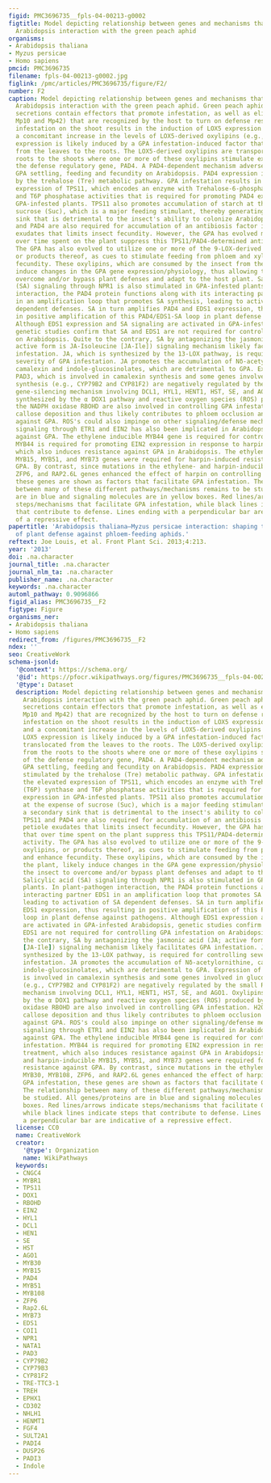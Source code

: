```yaml
---
figid: PMC3696735__fpls-04-00213-g0002
figtitle: Model depicting relationship between genes and mechanisms that influence
  Arabidopsis interaction with the green peach aphid
organisms:
- Arabidopsis thaliana
- Myzus persicae
- Homo sapiens
pmcid: PMC3696735
filename: fpls-04-00213-g0002.jpg
figlink: /pmc/articles/PMC3696735/figure/F2/
number: F2
caption: Model depicting relationship between genes and mechanisms that influence
  Arabidopsis interaction with the green peach aphid. Green peach aphid (GPA) salivary
  secretions contain effectors that promote infestation, as well as elicitors (e.g.,
  Mp10 and Mp42) that are recognized by the host to turn on defense responses. GPA
  infestation on the shoot results in the induction of LOX5 expression in roots and
  a concomitant increase in the levels of LOX5-derived oxylipins (e.g., 9-HOD). LOX5
  expression is likely induced by a GPA infestation-induced factor that is translocated
  from the leaves to the roots. The LOX5-derived oxylipins are transported from the
  roots to the shoots where one or more of these oxylipins stimulate expression of
  the defense regulatory gene, PAD4. A PAD4-dependent mechanism adversely impacts
  GPA settling, feeding and fecundity on Arabidopsis. PAD4 expression is further stimulated
  by the trehalose (Tre) metabolic pathway. GPA infestation results in the elevated
  expression of TPS11, which encodes an enzyme with Trehalose-6-phosphate (T6P) synthase
  and T6P phosphatase activities that is required for promoting PAD4 expression in
  GPA-infested plants. TPS11 also promotes accumulation of starch at the expense of
  sucrose (Suc), which is a major feeding stimulant, thereby generating a secondary
  sink that is detrimental to the insect's ability to colonize Arabidopsis. TPS11
  and PAD4 are also required for accumulation of an antibiosis factor in the petiole
  exudates that limits insect fecundity. However, the GPA has evolved mechanisms that
  over time spent on the plant suppress this TPS11/PAD4-determined antibiosis activity.
  The GPA has also evolved to utilize one or more of the 9-LOX-derived oxylipins,
  or products thereof, as cues to stimulate feeding from phloem and xylem, and enhance
  fecundity. These oxylipins, which are consumed by the insect from the plant, likely
  induce changes in the GPA gene expression/physiology, thus allowing the insect to
  overcome and/or bypass plant defenses and adapt to the host plant. Salicylic acid
  (SA) signaling through NPR1 is also stimulated in GPA-infested plants. In plant-pathogen
  interaction, the PAD4 protein functions along with its interacting partner EDS1
  in an amplification loop that promotes SA synthesis, leading to activation of SA
  dependent defenses. SA in turn amplifies PAD4 and EDS1 expression, thus resulting
  in positive amplification of this PAD4/EDS1-SA loop in plant defense against pathogens.
  Although EDS1 expression and SA signaling are activated in GPA-infested Arabidopsis,
  genetic studies confirm that SA and EDS1 are not required for controlling GPA infestation
  on Arabidopsis. Quite to the contrary, SA by antagonizing the jasmonic acid (JA;
  active form is JA-Isoleucine [JA-Ile]) signaling mechanism likely facilitates GPA
  infestation. JA, which is synthesized by the 13-LOX pathway, is required for controlling
  severity of GPA infestation. JA promotes the accumulation of Nδ-acetylornithine,
  camalexin and indole-glucosinolates, which are detrimental to GPA. Expression of
  PAD3, which is involved in camalexin synthesis and some genes involved in glucosinolate
  synthesis (e.g., CYP79B2 and CYP81F2) are negatively regulated by the small RNA
  gene-silencing mechanism involving DCL1, HYL1, HENT1, HST, SE, and AGO1. Oxylipins
  synthesized by the α DOX1 pathway and reactive oxygen species (ROS) produced by
  the NADPH oxidase RBOHD are also involved in controlling GPA infestation. H2O2 promotes
  callose deposition and thus likely contributes to phloem occlusion and plant defense
  against GPA. ROS's could also impinge on other signaling/defense mechanisms. Ethylene
  signaling through ETR1 and EIN2 has also been implicated in Arabidopsis defense
  against GPA. The ethylene inducible MYB44 gene is required for controlling GPA infestation.
  MYB44 is required for promoting EIN2 expression in response to harpin treatment,
  which also induces resistance against GPA in Arabidopsis. The ethylene- and harpin-inducible
  MYB15, MYB51, and MYB73 genes were required for harpin-induced resistance against
  GPA. By contrast, since mutations in the ethylene- and harpin-inducible MYB30, MYB108,
  ZFP6, and RAP2.6L genes enhanced the effect of harpin on controlling GPA infestation,
  these genes are shown as factors that facilitate GPA infestation. The relationship
  between many of these different pathways/mechanisms remains to be studied. All genes/proteins
  are in blue and signaling molecules are in yellow boxes. Red lines/arrows indicate
  steps/mechanisms that facilitate GPA infestation, while black lines indicate steps
  that contribute to defense. Lines ending with a perpendicular bar are indicative
  of a repressive effect.
papertitle: 'Arabidopsis thaliana—Myzus persicae interaction: shaping the understanding
  of plant defense against phloem-feeding aphids.'
reftext: Joe Louis, et al. Front Plant Sci. 2013;4:213.
year: '2013'
doi: .na.character
journal_title: .na.character
journal_nlm_ta: .na.character
publisher_name: .na.character
keywords: .na.character
automl_pathway: 0.9096866
figid_alias: PMC3696735__F2
figtype: Figure
organisms_ner:
- Arabidopsis thaliana
- Homo sapiens
redirect_from: /figures/PMC3696735__F2
ndex: ''
seo: CreativeWork
schema-jsonld:
  '@context': https://schema.org/
  '@id': https://pfocr.wikipathways.org/figures/PMC3696735__fpls-04-00213-g0002.html
  '@type': Dataset
  description: Model depicting relationship between genes and mechanisms that influence
    Arabidopsis interaction with the green peach aphid. Green peach aphid (GPA) salivary
    secretions contain effectors that promote infestation, as well as elicitors (e.g.,
    Mp10 and Mp42) that are recognized by the host to turn on defense responses. GPA
    infestation on the shoot results in the induction of LOX5 expression in roots
    and a concomitant increase in the levels of LOX5-derived oxylipins (e.g., 9-HOD).
    LOX5 expression is likely induced by a GPA infestation-induced factor that is
    translocated from the leaves to the roots. The LOX5-derived oxylipins are transported
    from the roots to the shoots where one or more of these oxylipins stimulate expression
    of the defense regulatory gene, PAD4. A PAD4-dependent mechanism adversely impacts
    GPA settling, feeding and fecundity on Arabidopsis. PAD4 expression is further
    stimulated by the trehalose (Tre) metabolic pathway. GPA infestation results in
    the elevated expression of TPS11, which encodes an enzyme with Trehalose-6-phosphate
    (T6P) synthase and T6P phosphatase activities that is required for promoting PAD4
    expression in GPA-infested plants. TPS11 also promotes accumulation of starch
    at the expense of sucrose (Suc), which is a major feeding stimulant, thereby generating
    a secondary sink that is detrimental to the insect's ability to colonize Arabidopsis.
    TPS11 and PAD4 are also required for accumulation of an antibiosis factor in the
    petiole exudates that limits insect fecundity. However, the GPA has evolved mechanisms
    that over time spent on the plant suppress this TPS11/PAD4-determined antibiosis
    activity. The GPA has also evolved to utilize one or more of the 9-LOX-derived
    oxylipins, or products thereof, as cues to stimulate feeding from phloem and xylem,
    and enhance fecundity. These oxylipins, which are consumed by the insect from
    the plant, likely induce changes in the GPA gene expression/physiology, thus allowing
    the insect to overcome and/or bypass plant defenses and adapt to the host plant.
    Salicylic acid (SA) signaling through NPR1 is also stimulated in GPA-infested
    plants. In plant-pathogen interaction, the PAD4 protein functions along with its
    interacting partner EDS1 in an amplification loop that promotes SA synthesis,
    leading to activation of SA dependent defenses. SA in turn amplifies PAD4 and
    EDS1 expression, thus resulting in positive amplification of this PAD4/EDS1-SA
    loop in plant defense against pathogens. Although EDS1 expression and SA signaling
    are activated in GPA-infested Arabidopsis, genetic studies confirm that SA and
    EDS1 are not required for controlling GPA infestation on Arabidopsis. Quite to
    the contrary, SA by antagonizing the jasmonic acid (JA; active form is JA-Isoleucine
    [JA-Ile]) signaling mechanism likely facilitates GPA infestation. JA, which is
    synthesized by the 13-LOX pathway, is required for controlling severity of GPA
    infestation. JA promotes the accumulation of Nδ-acetylornithine, camalexin and
    indole-glucosinolates, which are detrimental to GPA. Expression of PAD3, which
    is involved in camalexin synthesis and some genes involved in glucosinolate synthesis
    (e.g., CYP79B2 and CYP81F2) are negatively regulated by the small RNA gene-silencing
    mechanism involving DCL1, HYL1, HENT1, HST, SE, and AGO1. Oxylipins synthesized
    by the α DOX1 pathway and reactive oxygen species (ROS) produced by the NADPH
    oxidase RBOHD are also involved in controlling GPA infestation. H2O2 promotes
    callose deposition and thus likely contributes to phloem occlusion and plant defense
    against GPA. ROS's could also impinge on other signaling/defense mechanisms. Ethylene
    signaling through ETR1 and EIN2 has also been implicated in Arabidopsis defense
    against GPA. The ethylene inducible MYB44 gene is required for controlling GPA
    infestation. MYB44 is required for promoting EIN2 expression in response to harpin
    treatment, which also induces resistance against GPA in Arabidopsis. The ethylene-
    and harpin-inducible MYB15, MYB51, and MYB73 genes were required for harpin-induced
    resistance against GPA. By contrast, since mutations in the ethylene- and harpin-inducible
    MYB30, MYB108, ZFP6, and RAP2.6L genes enhanced the effect of harpin on controlling
    GPA infestation, these genes are shown as factors that facilitate GPA infestation.
    The relationship between many of these different pathways/mechanisms remains to
    be studied. All genes/proteins are in blue and signaling molecules are in yellow
    boxes. Red lines/arrows indicate steps/mechanisms that facilitate GPA infestation,
    while black lines indicate steps that contribute to defense. Lines ending with
    a perpendicular bar are indicative of a repressive effect.
  license: CC0
  name: CreativeWork
  creator:
    '@type': Organization
    name: WikiPathways
  keywords:
  - CNGC4
  - MYBR1
  - TPS11
  - DOX1
  - RBOHD
  - EIN2
  - HYL1
  - DCL1
  - HEN1
  - SE
  - HST
  - AGO1
  - MYB30
  - MYB15
  - PAD4
  - MYB51
  - MYB108
  - ZFP6
  - Rap2.6L
  - MYB73
  - EDS1
  - COI1
  - NPR1
  - NATA1
  - PAD3
  - CYP79B2
  - CYP79B3
  - CYP81F2
  - TRE-TTC3-1
  - TREH
  - EPHX1
  - CD302
  - NHLH1
  - HENMT1
  - FGF4
  - SULT2A1
  - PADI4
  - DUSP26
  - PADI3
  - Indole
---
```

